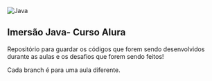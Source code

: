![Java](https://img.shields.io/badge/java-%23ED8B00.svg?style=for-the-badge&logo=java&logoColor=white)


## Imersão Java- Curso Alura

Repositório para guardar os códigos que forem sendo desenvolvidos durante as aulas e os desafios que forem sendo feitos!

Cada branch é para uma aula diferente.
